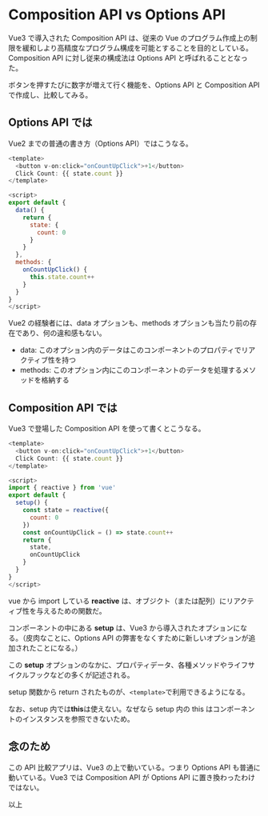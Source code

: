 # Composition API vs Options API

Vue3 で導入された Composition API は、従来の Vue のプログラム作成上の制限を緩和しより高精度なプログラム構成を可能とすることを目的としている。Composition API に対し従来の構成法は Options API と呼ばれることとなった。

ボタンを押すたびに数字が増えて行く機能を、Options API と Composition API で作成し、比較してみる。

## Options API では

Vue2 までの普通の書き方（Options API）ではこうなる。

```js
<template>
  <button v-on:click="onCountUpClick">+1</button>
  Click Count: {{ state.count }}
</template>

<script>
export default {
  data() {
    return {
      state: {
        count: 0
      }
    }
  },
  methods: {
    onCountUpClick() {
      this.state.count++
    }
  }
}
</script>
```

Vue2 の経験者には、data オプションも、methods オプションも当たり前の存在であり、何の違和感もない。

- data: このオプション内のデータはこのコンポーネントのプロパティでリアクティブ性を持つ
- methods: このオプション内にこのコンポーネントのデータを処理するメソッドを格納する

## Composition API では

Vue3 で登場した Composition API を使って書くとこうなる。

```js
<template>
  <button v-on:click="onCountUpClick">+1</button>
  Click Count: {{ state.count }}
</template>

<script>
import { reactive } from 'vue'
export default {
  setup() {
    const state = reactive({
      count: 0
    })
    const onCountUpClick = () => state.count++
    return {
      state,
      onCountUpClick
    }
  }
}
</script>
```

vue から import している **reactive** は、オブジクト（または配列）にリアクティブ性を与えるための関数だ。

コンポーネントの中にある **setup** は、Vue3 から導入されたオプションになる。（皮肉なことに、Options API の弊害をなくすために新しいオプションが追加されたことになる。）

この **setup** オプションのなかに、プロパティデータ、各種メソッドやライフサイクルフックなどの多くが記述される。

setup 関数から return されたものが、`<template>`で利用できるようになる。

なお、setup 内では**this**は使えない。なぜなら setup 内の this はコンポーネントのインスタンスを参照できないため。

## 念のため

この API 比較アプリは、Vue3 の上で動いている。つまり Options API も普通に動いている。Vue3 では Composition API が Options API に置き換わったわけではない。

以上
